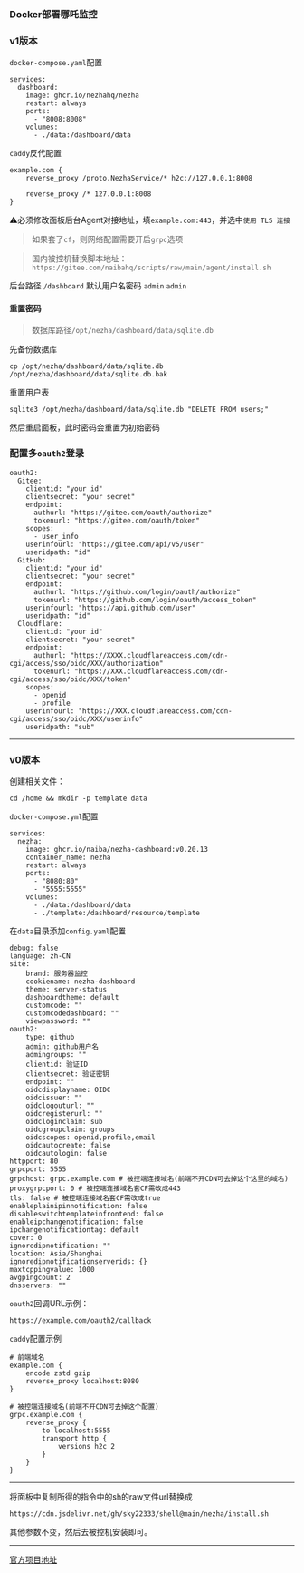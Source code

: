 ### Docker部署哪吒监控

### v1版本
`docker-compose.yaml`配置
```
services:
  dashboard:
    image: ghcr.io/nezhahq/nezha
    restart: always
    ports:
      - "8008:8008"
    volumes:
      - ./data:/dashboard/data
```

`caddy`反代配置
```
example.com {
    reverse_proxy /proto.NezhaService/* h2c://127.0.0.1:8008
    
    reverse_proxy /* 127.0.0.1:8008
}
```

⚠️必须修改面板后台Agent对接地址，填`example.com:443`，并选中`使用 TLS 连接`

> 如果套了`cf`，则网络配置需要开启`grpc`选项


> 国内被控机替换脚本地址：`https://gitee.com/naibahq/scripts/raw/main/agent/install.sh`


后台路径 `/dashboard`
默认用户名密码 `admin` `admin`

#### 重置密码
> 数据库路径`/opt/nezha/dashboard/data/sqlite.db`

先备份数据库
```
cp /opt/nezha/dashboard/data/sqlite.db /opt/nezha/dashboard/data/sqlite.db.bak
```
重置用户表
```
sqlite3 /opt/nezha/dashboard/data/sqlite.db "DELETE FROM users;"
```
然后重启面板，此时密码会重置为初始密码


### 配置多`oauth2`登录



```
oauth2:
  Gitee:
    clientid: "your id"
    clientsecret: "your secret"
    endpoint:
      authurl: "https://gitee.com/oauth/authorize"
      tokenurl: "https://gitee.com/oauth/token"
    scopes:
      - user_info
    userinfourl: "https://gitee.com/api/v5/user"
    useridpath: "id"
  GitHub:
    clientid: "your id"
    clientsecret: "your secret"
    endpoint:
      authurl: "https://github.com/login/oauth/authorize"
      tokenurl: "https://github.com/login/oauth/access_token"
    userinfourl: "https://api.github.com/user"
    useridpath: "id"
  Cloudflare:
    clientid: "your id"
    clientsecret: "your secret"
    endpoint:
      authurl: "https://XXXX.cloudflareaccess.com/cdn-cgi/access/sso/oidc/XXX/authorization"
      tokenurl: "https://XXX.cloudflareaccess.com/cdn-cgi/access/sso/oidc/XXX/token"
    scopes:
      - openid
      - profile
    userinfourl: "https://XXX.cloudflareaccess.com/cdn-cgi/access/sso/oidc/XXX/userinfo"
    useridpath: "sub"
```








---

### v0版本

创建相关文件：
```
cd /home && mkdir -p template data
```

`docker-compose.yml`配置

```
services:
  nezha:
    image: ghcr.io/naiba/nezha-dashboard:v0.20.13
    container_name: nezha
    restart: always
    ports:
      - "8080:80"
      - "5555:5555"
    volumes:
      - ./data:/dashboard/data
      - ./template:/dashboard/resource/template
```


在`data`目录添加`config.yaml`配置
```
debug: false
language: zh-CN
site:
    brand: 服务器监控
    cookiename: nezha-dashboard
    theme: server-status
    dashboardtheme: default
    customcode: ""
    customcodedashboard: ""
    viewpassword: ""
oauth2:
    type: github
    admin: github用户名
    admingroups: ""
    clientid: 验证ID
    clientsecret: 验证密钥
    endpoint: ""
    oidcdisplayname: OIDC
    oidcissuer: ""
    oidclogouturl: ""
    oidcregisterurl: ""
    oidcloginclaim: sub
    oidcgroupclaim: groups
    oidcscopes: openid,profile,email
    oidcautocreate: false
    oidcautologin: false
httpport: 80
grpcport: 5555
grpchost: grpc.example.com # 被控端连接域名(前端不开CDN可去掉这个这里的域名)
proxygrpcport: 0 # 被控端连接域名套CF需改成443
tls: false # 被控端连接域名套CF需改成true
enableplainipinnotification: false
disableswitchtemplateinfrontend: false
enableipchangenotification: false
ipchangenotificationtag: default
cover: 0
ignoredipnotification: ""
location: Asia/Shanghai
ignoredipnotificationserverids: {}
maxtcppingvalue: 1000
avgpingcount: 2
dnsservers: ""
```

`oauth2`回调URL示例：
```
https://example.com/oauth2/callback
```

`caddy`配置示例
```
# 前端域名
example.com {
    encode zstd gzip
    reverse_proxy localhost:8080
}

# 被控端连接域名(前端不开CDN可去掉这个配置)
grpc.example.com {
    reverse_proxy {
        to localhost:5555
        transport http {
            versions h2c 2
        }
    }
}
```


---

将面板中复制所得的指令中的sh的raw文件url替换成
```
https://cdn.jsdelivr.net/gh/sky22333/shell@main/nezha/install.sh
```
其他参数不变，然后去被控机安装即可。

---

[官方项目地址](https://github.com/nezhahq/nezha)
